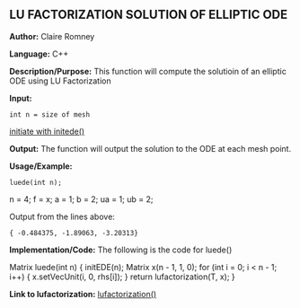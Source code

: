 ## LU FACTORIZATION SOLUTION OF ELLIPTIC ODE

**Author:** Claire Romney

**Language:** C++

**Description/Purpose:** This function will compute the solutioin of an elliptic ODE using LU Factorization

**Input:**

	int n = size of mesh
  [initiate with initede()](initede.md)
	
**Output:** The function will output the solution to the ODE at each mesh point.

**Usage/Example:**

	luede(int n);
  n = 4;
  f = x;
  a = 1;
  b = 2;
  ua = 1;
  ub = 2;

Output from the lines above:

	{ -0.484375, -1.89063, -3.20313}
    
**Implementation/Code:** The following is the code for luede()

  Matrix luede(int n) {
	  initEDE(n);
	  Matrix x(n - 1, 1, 0);
	  for (int i = 0; i < n - 1; i++) {
		  x.setVecUnit(i, 0, rhs[i]);
	  }
	  return lufactorization(T, x);
  }
  
**Link to lufactorization:**
  [lufactorization()](append/lufactorization.md)
